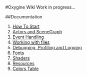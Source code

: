 #Oxygine Wiki
Work in progress...

##Documentation
1. [How To Start](start)
1. [Actors and SceneGraph](actors)
2. [Event Handling](events)
3. [Working with files](filesystem)
4. [Debugging, Profiling and Logging](debug) 
5. [Fonts](fonts)
6. [Shaders](shaders)
7. [Resources](resources)
8. [Colors Table](colors)